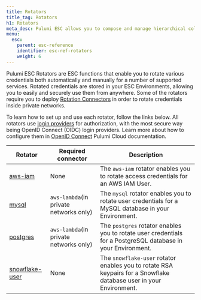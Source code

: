```yaml
---
title: Rotators
title_tag: Rotators
h1: Rotators
meta_desc: Pulumi ESC allows you to compose and manage hierarchical collections of configuration and secrets and consume them in various ways.
menu:
  esc:
    parent: esc-reference
    identifier: esc-ref-rotators
    weight: 6
---
```


Pulumi ESC Rotators are ESC functions that enable you to rotate various credentials both automatically and manually for a number of supported services. Rotated credentials are stored in your ESC Environments, allowing you to easily and securely use them from anywhere. Some of the rotators require you to deploy [Rotation Connectors](/docs/esc/environments/rotation/aws-lambda) in order to rotate credentials inside private networks.

To learn how to set up and use each rotator, follow the links below. All rotators use [login providers](/docs/esc/integrations/dynamic-login-credentials/) for authorization, with the most secure way being OpenID Connect (OIDC) login providers. Learn more about how to configure them in [OpenID Connect](/docs/esc/environments/configuring-oidc) Pulumi Cloud documentation.

| Rotator                                                                  | Required connector                     | Description                                                                                                        |
|--------------------------------------------------------------------------|----------------------------------------|--------------------------------------------------------------------------------------------------------------------|
| [aws-iam](/docs/esc/integrations/rotated-secrets/aws-iam/)               | None                                   | The `aws-iam` rotator enables you to rotate access credentials for an AWS IAM User.                                |
| [mysql](/docs/esc/integrations/rotated-secrets/mysql/)                   | `aws-lambda`(in private networks only) | The `mysql` rotator enables you to rotate user credentials for a MySQL database in your Environment.               |
| [postgres](/docs/esc/integrations/rotated-secrets/postgres/)             | `aws-lambda`(in private networks only) | The `postgres` rotator enables you to rotate user credentials for a PostgreSQL database in your Environment.       |
| [snowflake-user](/docs/esc/integrations/rotated-secrets/snowflake-user/) | None                                   | The `snowflake-user` rotator enables you to rotate RSA keypairs for a Snowflake database user in your Environment. |
